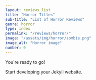 ```yaml
---
layout: reviews_list
title: "Horror Titles"
sub-title: "List of Horror Reviews"
genre: horror
type: index
permalink: "/reviews/horror/"
image: "/assets/img/horror/zombie.png"
image_alt: "Horror image"
number: 0
---
```


You're ready to go!

Start developing your Jekyll website.
